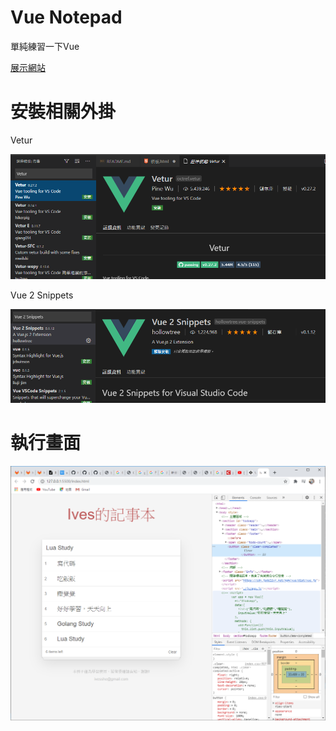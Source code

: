 # Vue Notepad

單純練習一下Vue

[展示網站](https://ivesshe.github.io/Vue_Notepad/)

# 安裝相關外掛

Vetur

![image](./images/20200907094431.png)

Vue 2 Snippets

![image](./images/20200907094613.png)

# 執行畫面

![image](./images/20200907132935.png)
